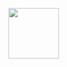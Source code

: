 <a target="blank"><img align="center" src="https://github.com/MishManners/MishManners/blob/master/MishManners%20Room%20animated.gif" height="100" /></a>

